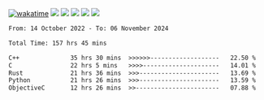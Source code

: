 [![wakatime](https://wakatime.com/badge/user/368879df-dc38-4b1a-86c4-8a2054a0e074.svg)](https://wakatime.com/@368879df-dc38-4b1a-86c4-8a2054a0e074)
<img src="https://img.shields.io/badge/Windows-0078D6?style=flat&logo=Windows&logoColor=white">
<img src="https://img.shields.io/badge/IntelliJ_IDEA-000000.svg?style=flat&logo=IntelliJ-IDEA&logoColor=white">
<img src="https://img.shields.io/badge/CLion-000000.svg?style=flat&logo=CLion&logoColor=white">
<img src="https://img.shields.io/badge/Visual_Studio_Code-007ACC?style=flat&logo=Visual-Studio-Code&logoColor=white">
<img src="https://img.shields.io/badge/Discord-5865F2?label=kano42&style=flat&logo=discord&logoColor=white">
<br>


<!--START_SECTION:waka-->

```txt
From: 14 October 2022 - To: 06 November 2024

Total Time: 157 hrs 45 mins

C++              35 hrs 30 mins  >>>>>>-------------------   22.50 %
C                22 hrs 5 mins   >>>>---------------------   14.01 %
Rust             21 hrs 36 mins  >>>----------------------   13.69 %
Python           21 hrs 26 mins  >>>----------------------   13.59 %
ObjectiveC       12 hrs 26 mins  >>-----------------------   07.88 %
```

<!--END_SECTION:waka-->
